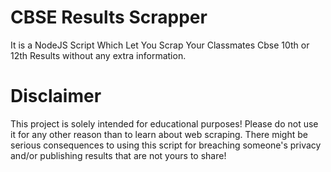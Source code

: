 # CBSE Results Scrapper
It is a NodeJS Script Which Let You Scrap Your Classmates Cbse 10th or 12th Results without any extra information.

# Disclaimer
This project is solely intended for educational purposes! Please do not use it for any other reason than to learn about web scraping. There might be serious consequences to using this script for breaching someone's privacy and/or publishing results that are not yours to share!
